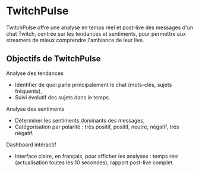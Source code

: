 # TwitchPulse

TwitchPulse offre une analyse en temps réel et post-live des messages d'un chat Twitch, centrée sur les tendances et sentiments, pour permettre aux streamers de mieux comprendre l'ambiance de leur live.

## Objectifs de TwitchPulse

Analyse des tendances 
- Identifier de quoi parle principalement le chat (mots-clés, sujets fréquents),
- Suivi évolutif des sujets dans le temps.

Analyse des sentiments
- Déterminer les sentiments dominants des messages,
- Catégorisation par polarité : très positif, positif, neutre, négatif, très négatif.

Dashboard intéractif
- Interface claire, en français, pour afficher les analyses : temps réel (actualisation toutes les 10 secondes), rapport post-live complet.

